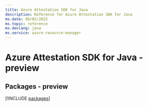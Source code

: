 ```yaml
---
title: Azure Attestation SDK for Java
description: Reference for Azure Attestation SDK for Java
ms.date: 09/02/2025
ms.topic: reference
ms.devlang: java
ms.service: azure-resource-manager
---
```

# Azure Attestation SDK for Java - preview
## Packages - preview
[!INCLUDE [packages](attestation-index.md)]